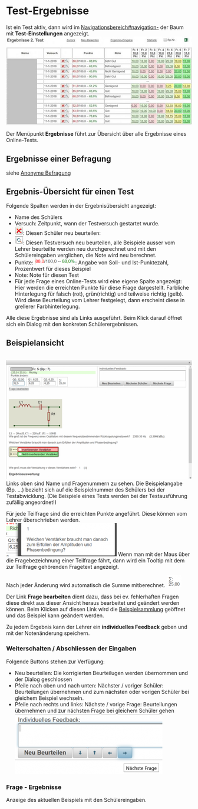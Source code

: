 # Test-Ergebnisse
Ist ein Test aktiv, dann wird im [Navigationsbereich#navigation-](../LeTTo-Hauptansicht#navigation-/index.md#navigation-) der Baum mit **Test-Einstellungen** angezeigt.
<br>![600px-Neu_asch.jpg](600px-Neu_asch.jpg)

Der Menüpunkt **Ergebnisse** führt zur Übersicht über alle Ergebnisse eines Online-Tests.

## Ergebnisse einer Befragung
siehe [Anonyme Befragung](../AnonymeBefragung/index.md)
## Ergebnis-Übersicht für einen Test

Folgende Spalten werden in der Ergebnisübersicht angezeigt:
* Name des Schülers
* Versuch: Zeitpunkt, wann der Testversuch gestartet wurde.
* ![22px-ClipCapIt-180621-154007.PNG](22px-ClipCapIt-180621-154007.PNG): Diesen Schüler neu beurteilen:
* ![22px-ClipCapIt-180621-154033.PNG](22px-ClipCapIt-180621-154033.PNG): Diesen Testversuch neu beurteilen, alle Beispiele ausser vom Lehrer beurteilte werden neu durchgerechnet und mit den Schülereingaben verglichen, die Note wird neu berechnet.
* Punkte: ![110px-ClipCapIt-180621-154658.PNG](110px-ClipCapIt-180621-154658.PNG): Angabe von Soll- und Ist-Punktezahl, Prozentwert für dieses Beispiel
* Note: Note für diesen Test
* Für jede Frage eines Online-Tests wird eine eigene Spalte angezeigt: Hier werden die erreichten Punkte für diese Frage dargestellt. Farbliche Hinterlegung für falsch (rot), grün(richtig) und teilweise richtig (gelb). Wird diese Beurteilung vom Lehrer festgelegt, dann erscheint diese in grellerer Farbhinterlegung.

Alle diese Ergebnisse sind als Links ausgeführt. Beim Klick darauf öffnet sich ein Dialog mit den konkreten Schülerergebnissen.

##  Beispielansicht 

<br>![550px-ClipCapIt-180621-155334.PNG](550px-ClipCapIt-180621-155334.PNG)
Links oben sind Name und Fragenummern zu sehen. Die Beispielangabe (Bp. ...) bezieht sich auf die Beispielnummer des Schülers bei der Testabwicklung. (Die Beispiele eines Tests werden bei der Testausführung zufällig angeordnet!)

Für jede Teilfrage sind die erreichten Punkte angeführt. Diese können vom Lehrer überschrieben werden. 
<br>![300px-ClipCapIt-180621-155837.PNG](300px-ClipCapIt-180621-155837.PNG)
Wenn man mit der Maus über die Fragebezeichnung einer Teilfrage fährt, dann wird ein Tooltip mit dem zur Teilfrage gehörenden Fragetext angezeigt.

Nach jeder Änderung wird automatisch die Summe mitberechnet. ![40px-ClipCapIt-180621-160213.PNG](40px-ClipCapIt-180621-160213.PNG)

Der Link **Frage bearbeiten** dient dazu, dass bei ev. fehlerhaften Fragen diese direkt aus dieser Ansicht heraus bearbeitet und geändert werden können. Beim Klicken auf diesen Link wird die [Beispielsammlung](../BeispielsammlungEditieren/index.md) geöffnet und das Beispiel kann geändert werden.

Zu jedem Ergebnis kann der Lehrer ein **individuelles Feedback** geben und mit der Notenänderung speichern.

###  Weiterschalten / Abschliessen der Eingaben 
Folgende Buttons stehen zur Verfügung:
* Neu beurteilen: Die korrigierten Beurteilugen werden übernommen und der Dialog geschlossen
* Pfeile nach oben und nach unten: Nächster / voriger Schüler: Beurteilungen übernehmen und zum nächsten oder vorigen Schüler bei gleichem Beispiel wechseln.
* Pfeile nach rechts und links: Nächste / vorige Frage: Beurteilungen übernehmen und zur nächsten Frage bei gleichem Schüler gehen
<br>![400px-ClipCapIt-181204-104725.PNG](400px-ClipCapIt-181204-104725.PNG)

###  Frage - Ergebnisse 
Anzeige des aktuellen Beispiels mit den Schülereingaben.

